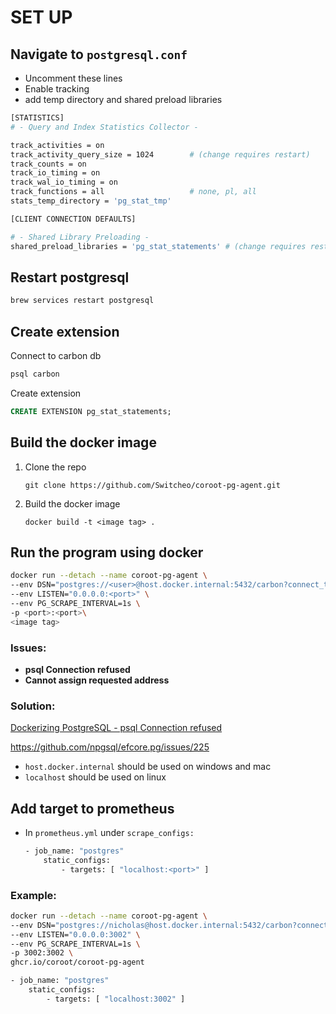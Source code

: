 # SET UP 

## Navigate to `postgresql.conf`

- Uncomment these lines
- Enable tracking
- add temp directory and shared preload libraries

```bash
[STATISTICS]
# - Query and Index Statistics Collector -

track_activities = on
track_activity_query_size = 1024        # (change requires restart)
track_counts = on
track_io_timing = on
track_wal_io_timing = on
track_functions = all                   # none, pl, all
stats_temp_directory = 'pg_stat_tmp'

[CLIENT CONNECTION DEFAULTS]

# - Shared Library Preloading -
shared_preload_libraries = 'pg_stat_statements' # (change requires restart)
```

## Restart postgresql

```bash
brew services restart postgresql
```

## Create extension

Connect to carbon db

```sql
psql carbon
```

Create extension

```sql
CREATE EXTENSION pg_stat_statements;
```

## Build the docker image
1. Clone the repo
    ```shell
    git clone https://github.com/Switcheo/coroot-pg-agent.git
    ```
2. Build the docker image
    ```shell
    docker build -t <image tag> .
   ```

## Run the program using docker

```bash
docker run --detach --name coroot-pg-agent \
--env DSN="postgres://<user>@host.docker.internal:5432/carbon?connect_timeout=1&statement_timeout=30000&sslmode=disable" \
--env LISTEN="0.0.0.0:<port>" \
--env PG_SCRAPE_INTERVAL=1s \
-p <port>:<port>\
<image tag>
```

### Issues:

- **psql Connection refused**
- **Cannot assign requested address**

### Solution:

[Dockerizing PostgreSQL - psql Connection refused](https://stackoverflow.com/a/58081948)

https://github.com/npgsql/efcore.pg/issues/225

- `host.docker.internal` should be used on windows and mac
- `localhost` should be used on linux

## Add target to prometheus

- In `prometheus.yml` under `scrape_configs:`

    ```bash
    - job_name: "postgres"
    	static_configs:
    		- targets: [ "localhost:<port>" ]
    ```


### Example:
```bash
docker run --detach --name coroot-pg-agent \
--env DSN="postgres://nicholas@host.docker.internal:5432/carbon?connect_timeout=1&statement_timeout=30000&sslmode=disable" \
--env LISTEN="0.0.0.0:3002" \
--env PG_SCRAPE_INTERVAL=1s \
-p 3002:3002 \
ghcr.io/coroot/coroot-pg-agent
```

```bash
- job_name: "postgres"
	static_configs:
		- targets: [ "localhost:3002" ]
```